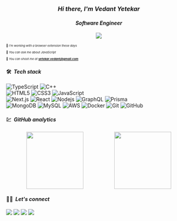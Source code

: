 <h3 align="center"><em>Hi there, I'm Vedant Yetekar</em></h3>
<h4 align="center"><em>Software Engineer</em></h4>
	
<p align="center">
  <img src="https://komarev.com/ghpvc/?username=vedantyetekar&color=blueviolet&style=flat">
</p>

<p style="font-size:8px;">🌱 <em>I'm working with a browser extension these days</em></p>
<p style="font-size:8px;">💬 <em>You can ask me about JavaScript</em></p>
<p style="font-size:8px;">📮 <em>You can shoot me at <strong><a href="mailto:yetekar.vedant@gmail.com">yetekar.vedant@gmail.com</a></strong></em></p>

#### 🛠 ***&nbsp;Tech stack***
![TypeScript](https://img.shields.io/badge/-TypeScript-F3F0E8?style=flat&logo=typescript&logoColor=#7CB9E8)
![C++](https://img.shields.io/badge/C%2B%2B-00599C?style=flat&logo=c%2B%2B&logoColor=white)
<br>
![HTML5](https://img.shields.io/badge/-HTML5-%23E44D27?style=flat&logo=html5&logoColor=ffffff)
![CSS3](https://img.shields.io/badge/-CSS3-%231572B6?style=flat&logo=css3)
![JavaScript](https://img.shields.io/badge/-JavaScript-%23F7DF1C?style=flat&logo=javascript&logoColor=000000&labelColor=%23F7DF1C&color=%23FFCE5A)
<br>
![Next.js](https://img.shields.io/badge/-Next.js-302F2C?style=flat&logo=next.js&logoColor=#7CB9E8)
![React](https://img.shields.io/badge/-React.js-F0F8FF?style=flat&logo=react&logoColor=007FFF)
![Nodejs](https://img.shields.io/badge/-Node.js-339933?style=flat&logo=Node.js&logoColor=ffffff)
![GraphQL](https://img.shields.io/badge/-GraphQL-f7f5ef?style=flat&logo=graphql&logoColor=FF69B4)
![Prisma](https://img.shields.io/badge/-Prisma-f7f5ef?style=flat&logo=prisma&logoColor=000042)
<br>
![MongoDB](https://img.shields.io/badge/MongoDB-4EA94B?style=flat&logo=mongodb&logoColor=white)
![MySQL](https://img.shields.io/badge/-MySQL-F8F7F2?style=flat&logo=mysql&logoColor=#7CB9E8)
![AWS](https://img.shields.io/badge/AWS-232F32?style=flat&logo=AmazonAWS&logoColor=white)
![Docker](https://img.shields.io/badge/-Docker-F9F6EE?style=flat&logo=docker&logoColor=0000FF)
![Git](https://img.shields.io/badge/-Git-%23F05032?style=flat&logo=git&logoColor=%23ffffff)
![GitHub](https://img.shields.io/badge/-GitHub-181717?style=flat&logo=github)
<br/>

#### 💹 ***&nbsp;GitHub analytics***
<div style="display: flex; gap:30px; align-items: center; justify-content:space-evenly;">
	<img style="height:155px" src="https://github-readme-stats.vercel.app/api?username=vedantyetekar&theme=chartreuse-dark&show_icons=true&hide_border=true&count_private=true"/>
	<img style="height:155px" src="https://github-readme-streak-stats.herokuapp.com/?user=vedantyetekar&theme=chartreuse-dark&hide_border=true"/>
</div>

#### 🤝🏻 ***&nbsp;Let's connect***
<p>
<a href="https://twitter.com/__vedant4"><img src="https://img.shields.io/badge/-@__vedant4-000000?style=flat&logo=x"/></a>
<a href="https://linkedin.com/in/vedantyetekar"><img src="https://img.shields.io/badge/-vedantyetekar-0077B5?style=flat&logo=Linkedin&logoColor=white"/></a>
<a href="mailto:yetekar.vedant@gmail.com"><img src="https://img.shields.io/badge/-yetekar.vedant@gmail.com-D14836?style=flat&logo=Gmail&logoColor=white"/></a>
<a href="https://leetcode.com/u/ved9"><img src="https://img.shields.io/badge/-ved9-282828?style=flat&logo=leetcode&logoColor=eff2f699"/></a>
</p>
